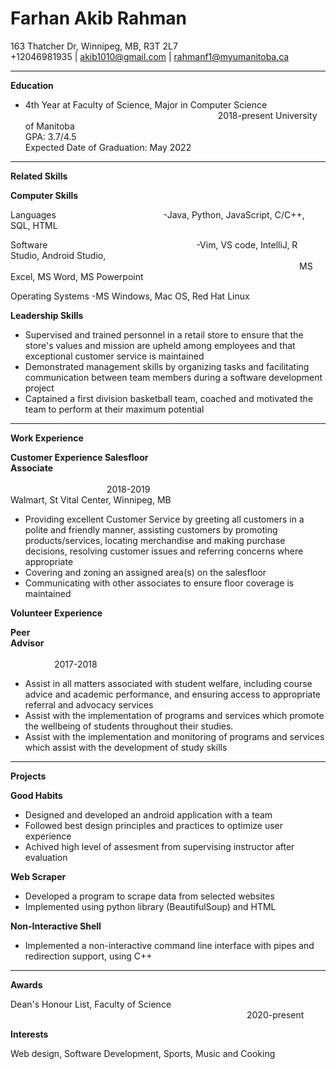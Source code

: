 # Farhan Akib Rahman
163 Thatcher Dr, Winnipeg, MB, R3T 2L7  
+12046981935 | akib1010@gmail.com | rahmanf1@myumanitoba.ca  

---
**Education**
 
* 4th Year at Faculty of Science, Major in Computer Science &emsp;&emsp;&emsp;&emsp;&emsp;&emsp;&emsp;&emsp;&emsp;&emsp;&emsp;&emsp;&emsp;&emsp;&emsp;&emsp;&emsp;&emsp;&emsp;&emsp;&emsp;&emsp;2018-present
University of Manitoba  
GPA: 3.7/4.5  
Expected Date of Graduation: May 2022  

---
**Related Skills**

**Computer Skills** 
 
Languages  &emsp;&emsp;&emsp;&emsp;&emsp;&emsp;&emsp;&emsp;&emsp;&emsp;&emsp;&emsp;-Java, Python, JavaScript, C/C++, SQL, HTML

Software&emsp;&emsp;&emsp;&emsp;&emsp;&emsp;&emsp;&emsp;&emsp;&emsp;&emsp;&emsp;&emsp;&emsp;&emsp;&emsp;&emsp;-Vim, VS code, IntelliJ, R Studio, Android Studio, &emsp;&emsp;&emsp;&emsp;&emsp;&emsp;&emsp;&emsp;&emsp;&emsp;&emsp;&emsp;&emsp;&emsp;&emsp;&emsp;&emsp;&emsp;&emsp;&emsp;&emsp;&emsp;&emsp;&emsp;&emsp;&emsp;&emsp;&emsp;&emsp;&emsp;&emsp;&emsp;&emsp;MS Excel, MS Word, MS Powerpoint

Operating Systems -MS Windows, Mac OS, Red Hat Linux 

**Leadership Skills**  

* Supervised and trained personnel in a retail store to ensure that the store's values and mission are upheld among employees and that exceptional customer service is maintained
* Demonstrated management skills by organizing tasks and facilitating communication between team members during a software development project
* Captained a first division basketball team, coached and motivated the team to perform at their maximum potential


---
**Work Experience**
 
 **Customer Experience Salesfloor Associate**&emsp;&emsp;&emsp;&emsp;&emsp;&emsp;&emsp;&emsp;&emsp;&emsp;&emsp;&emsp;&emsp;&emsp;&emsp;&emsp;&emsp;&emsp;&emsp;&emsp;&emsp;&emsp;&emsp;&emsp;&emsp;&emsp;&emsp;&emsp;&emsp;&emsp;&emsp;&emsp;&emsp;&emsp;&emsp;&emsp;&emsp;&emsp;&emsp;&emsp;&emsp;&emsp;&emsp;&emsp;&emsp;&emsp;&emsp;&emsp;&emsp;&emsp;&emsp;&emsp;&emsp;&emsp;&emsp;&emsp;&emsp;&emsp;&emsp;&emsp;&emsp;&emsp;&emsp;&emsp;&emsp;&emsp;&emsp;&emsp;&emsp;&emsp;&emsp;&emsp;&emsp;&emsp;&emsp;&emsp;&emsp;&emsp;2018-2019  
Walmart, St Vital Center, Winnipeg, MB  

* Providing excellent Customer Service by greeting all customers in a polite and friendly manner, assisting customers by promoting products/services, locating merchandise and making purchase decisions, resolving customer issues and referring concerns where appropriate
*  Covering and zoning an assigned area(s) on the salesfloor
*  Communicating with other associates to ensure floor coverage is maintained

**Volunteer Experience**

**Peer Advisor**&emsp;&emsp;&emsp;&emsp;&emsp;&emsp;&emsp;&emsp;&emsp;&emsp;&emsp;&emsp;&emsp;&emsp;&emsp;&emsp;&emsp;&emsp;&emsp;&emsp;&emsp;&emsp;&emsp;&emsp;&emsp;&emsp;&emsp;&emsp;&emsp;&emsp;&emsp;&emsp;&emsp;&emsp;&emsp;&emsp;&emsp;&emsp;&emsp;&emsp;&emsp;&emsp;&emsp;&emsp;&emsp;&emsp;&emsp;&emsp;&emsp;&emsp;&emsp;&emsp;&emsp;&emsp;&emsp;&emsp;&emsp;&emsp;&emsp;&emsp;&emsp;&emsp;&emsp;&emsp;&emsp;&emsp;&emsp;&emsp;&emsp;&emsp;&emsp;&emsp;&emsp;2017-2018

*  Assist in all matters associated with student welfare, including course advice and
academic performance, and ensuring access to appropriate referral and advocacy
services
* Assist with the implementation of programs and services which promote the wellbeing of students throughout their studies. 
* Assist with the implementation and monitoring of programs and services which assist
with the development of study skills

---

**Projects**

**Good Habits**


* Designed and developed an android application with a team
* Followed best design principles and practices to optimize user experience
* Achived high level of assesment from supervising instructor after evaluation

**Web Scraper**

* Developed a program to scrape data from selected websites
* Implemented using python library (BeautifulSoup) and HTML

**Non-Interactive Shell**

* Implemented a non-interactive command line interface with pipes and redirection support, using C++

---
**Awards**

Dean's Honour List, Faculty of Science &emsp;&emsp;&emsp;&emsp;&emsp;&emsp;&emsp;&emsp;&emsp;&emsp;&emsp;&emsp;&emsp;&emsp;&emsp;&emsp;&emsp;&emsp;&emsp;&emsp;&emsp;&emsp;&emsp;&emsp;&emsp;&emsp;&emsp;2020-present

**Interests**

Web design, Software Development, Sports, Music and Cooking
 

                                                    
                                                                        

